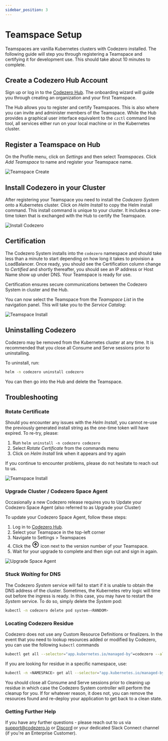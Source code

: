 ```yaml
---
sidebar_position: 3
---
```


# Teamspace Setup

Teamspaces are vanilla Kubernetes clusters with Codezero installed. The following guide will step you through registering a Teamspace and certifying it for development use. This should take about 10 minutes to complete.

## Create a Codezero Hub Account

Sign up or log in to the [Codezero Hub](https://hub.codezero.io). The onboarding wizard will guide you through creating an organization and your first Teamspace.

The Hub allows you to register and certify Teamspaces. This is also where you can invite and administer members of the Teamspace. While the Hub provides a graphical user interface equivalent to the `czctl` command line tool, all services either run on your local machine or in the Kubernetes cluster.

## Register a Teamspace on Hub

On the Profile menu, click on _Settings_ and then select _Teamspaces_. Click _Add Teamspace_ to name and register your Teamspace name.

![Teamspace Create](./_media/ts-create.jpg)

## Install Codezero in your Cluster

After registering your Teamspace you need to install the _Codezero System_ onto a Kubernetes cluster. Click on _Helm Install_ to copy the Helm install command. This install command is unique to your cluster. It includes a one-time token that is exchanged with the Hub to certify the Teamspace.

![Install Codezero](./_media/ts-helm.jpg)

## Certification

The Codezero System installs into the `codezero` namespace and should take less than a minute to start depending on how long it takes to provision a LoadBalancer. Once ready, you should see the Certification column change to _Certified_ and shortly thereafter, you should see an IP address or Host Name show up under DNS. Your Teamspace is ready for use.

Certification ensures secure communications between the Codezero System in cluster and the Hub.

You can now select the Teamspace from the _Teamspace List_ in the navigation panel. This will take you to the _Service Catalog_:

![Teamspace Install](./_media/ts-certified.jpg)

## Uninstalling Codezero

Codezero may be removed from the Kubernetes cluster at any time. It is recommended that you close all Consume and Serve sessions prior to uninstalling.

To uninstall, run:

```bash
helm -n codezero uninstall codezero
```

You can then go into the Hub and delete the Teamspace.

## Troubleshooting

### Rotate Certificate

Should you encounter any issues with the _Helm Install_, you cannot re-use the previously generated install string as the one-time token will have expired. To re-try, please:

1. Run `helm uninstall -n codezero codezero`
1. Select _Rotate Certificate_ from the commands menu
1. Click on _Helm Install_ link when it appears and try again

If you continue to encounter problems, please do not hesitate to reach out to us.

![Teamspace Install](./_media/ts-rotate.jpg)

### Upgrade Cluster / Codezero Space Agent

Occasionally a new Codezero release requires you to Update your Codezero Space Agent (also referred to as Upgrade your Cluster)

To update your Codezero Space Agent, follow these steps:

1. Log in to [Codezero Hub](https://hub.codezero.io).
2. Select your Teamspace in the top-left corner
3. Navigate to Settings > Teamspaces
4. Click the
   <svg xmlns="http://www.w3.org/2000/svg" class="icon icon-tabler icon-tabler-circle-arrow-up" width="24" height="24" viewBox="0 -2 24 24" stroke-width="2" stroke="currentColor" fill="none" stroke-linecap="round" stroke-linejoin="round">
       <path stroke="none" d="M0 0h24v24H0z" fill="none"></path>
       <path d="M3 12a9 9 0 1 0 18 0a9 9 0 0 0 -18 0"></path><path d="M12 8l-4 4"></path>
       <path d="M12 8v8"></path>
       <path d="M16 12l-4 -4"></path>
   </svg>
   icon next to the version number of your Teamspace.
5. Wait for your upgrade to complete and then sign out and sign in again.

![Upgrade Space Agent](../_media/upgrade-cluster.jpg)

### Stuck _Waiting_ for DNS

The Codezero _System_ service will fail to start if it is unable to obtain the DNS address of the cluster. Sometimes, the Kubernetes retry logic will time out before the ingress is ready. In this case, you may have to restart the _System_ service. To do so, simply delete the _System_ pod:

```bash
kubectl -n codezero delete pod system-<RANDOM>
```

### Locating Codezero Residue

Codezero does not use any Custom Resource Definitions or finalizers. In the event that you need to lookup resources added or modified by Codezero, you can use the following `kubectl` commands

```bash
kubectl get all --selector="app.kubernetes.io/managed-by"=codezero --all-namespaces
```

If you are looking for residue in a specific namespace, use:

```bash
kubectl -n <NAMESPACE> get all --selector="app.kubernetes.io/managed-by"=codezero
```

You should close all Consume and Serve sessions prior to cleaning up residue in which case the Codezero System controller will perform the cleanup for you. If for whatever reason, it does not, you can remove the resources found and re-deploy your application to get back to a clean state.

### Getting Further Help

If you have any further questions - please reach out to us via [support@codezero.io](mailto:support@codezero.io) or [Discord](https://discord.gg/wx3JkVjTPy) or your dedicated Slack Connect channel (if you're an Enterprise Customer).
